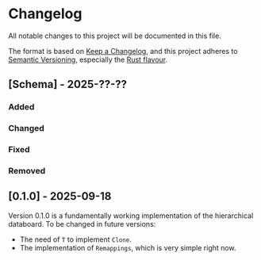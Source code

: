 # Changelog

All notable changes to this project will be documented in this file.

The format is based on [Keep a Changelog](https://keepachangelog.com/en/1.0.0/),
and this project adheres to [Semantic Versioning](https://semver.org/spec/v2.0.0.html),
especially the [Rust flavour](https://doc.rust-lang.org/cargo/reference/semver.html).

## [Schema] - 2025-??-??

### Added

### Changed

### Fixed

### Removed

## [0.1.0] - 2025-09-18

Version 0.1.0 is a fundamentally working implementation of the hierarchical databoard.
To be changed in future versions:
- The need of `T` to implement `Clone`.
- The implementation of `Remappings`, which is very simple right now.